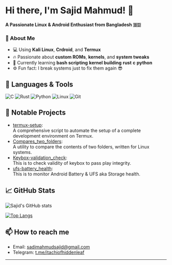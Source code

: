 # Hi there, I'm Sajid Mahmud! 👋

**A Passionate Linux & Android Enthusiast from Bangladesh 🇧🇩**

### 🧰 About Me
- 💻 Using **Kali Linux**, **Crdroid**, and **Termux**
- 🔥 Passionate about **custom ROMs**, **kernels**, and **system tweaks**
- 🌱 Currently learning **bash scripting** **kernel building** **rust** **c** **python**
- ⚙️ Fun fact: I break systems just to fix them again 😎

## 🧰 Languages & Tools
![C](https://img.shields.io/badge/-C-00599C?logo=c&logoColor=white)
![Rust](https://img.shields.io/badge/-Rust-000000?logo=rust&logoColor=white)
![Python](https://img.shields.io/badge/-Python-3776AB?logo=python&logoColor=white)
![Linux](https://img.shields.io/badge/-Linux-FCC624?logo=linux&logoColor=black)
![Git](https://img.shields.io/badge/-Git-F05032?logo=git&logoColor=white)

## 📂 Notable Projects

- [termux-setup](https://github.com/sms1sis/termux-setup):   
  A comprehensive script to automate the setup of a complete development environment on Termux.
- [Compares_two_folders](https://github.com/sms1sis/Compares_two_folders):   
  A utility to compare the contents of two folders, written for Linux systems.
- [Keybox-validation_check](https://github.com/sms1sis/Keybox-validation_check):   
  This is to check validity of keybox to pass play integrity.
- [ufs-battery_health](https://github.com/sms1sis/ufs-battery_health):   
  This is to monitor Android Battery & UFS aka Storage health.

## 📈 GitHub Stats
![Sajid's GitHub stats](https://github-readme-stats.vercel.app/api?username=sms1sis&show_icons=true&theme=radical&rank_icon=github)

[![Top Langs](https://github-readme-stats.vercel.app/api/top-langs/?username=sms1sis&layout=donut&theme=radical)](https://github.com/sms1sis/github-readme-stats)

## 📫 How to reach me
- Email: [sadimahmudsajid@gmail.com](mailto:sadimahmudsajid@gmail.com)
- Telegram: [t.me/itachiofhiddenleaf](https://t.me/itachiofhiddenleaf)

---

<!---
sadimahmud2004/sms1sis is a ✨ special ✨ repository because its `README.md` (this file) appears on your GitHub profile.
You can click the Preview link to take a look at your changes.
--->

